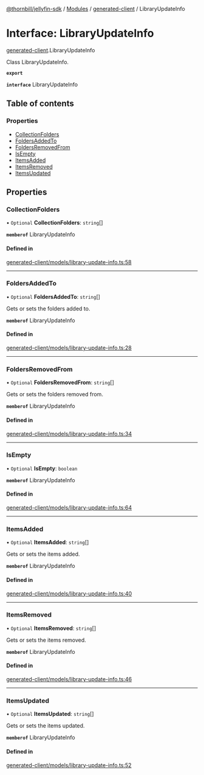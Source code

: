 [@thornbill/jellyfin-sdk](../README.md) / [Modules](../modules.md) / [generated-client](../modules/generated_client.md) / LibraryUpdateInfo

# Interface: LibraryUpdateInfo

[generated-client](../modules/generated_client.md).LibraryUpdateInfo

Class LibraryUpdateInfo.

**`export`**

**`interface`** LibraryUpdateInfo

## Table of contents

### Properties

- [CollectionFolders](generated_client.LibraryUpdateInfo.md#collectionfolders)
- [FoldersAddedTo](generated_client.LibraryUpdateInfo.md#foldersaddedto)
- [FoldersRemovedFrom](generated_client.LibraryUpdateInfo.md#foldersremovedfrom)
- [IsEmpty](generated_client.LibraryUpdateInfo.md#isempty)
- [ItemsAdded](generated_client.LibraryUpdateInfo.md#itemsadded)
- [ItemsRemoved](generated_client.LibraryUpdateInfo.md#itemsremoved)
- [ItemsUpdated](generated_client.LibraryUpdateInfo.md#itemsupdated)

## Properties

### CollectionFolders

• `Optional` **CollectionFolders**: `string`[]

**`memberof`** LibraryUpdateInfo

#### Defined in

[generated-client/models/library-update-info.ts:58](https://github.com/jellyfin/jellyfin-sdk-typescript/blob/fa599ae/src/generated-client/models/library-update-info.ts#L58)

___

### FoldersAddedTo

• `Optional` **FoldersAddedTo**: `string`[]

Gets or sets the folders added to.

**`memberof`** LibraryUpdateInfo

#### Defined in

[generated-client/models/library-update-info.ts:28](https://github.com/jellyfin/jellyfin-sdk-typescript/blob/fa599ae/src/generated-client/models/library-update-info.ts#L28)

___

### FoldersRemovedFrom

• `Optional` **FoldersRemovedFrom**: `string`[]

Gets or sets the folders removed from.

**`memberof`** LibraryUpdateInfo

#### Defined in

[generated-client/models/library-update-info.ts:34](https://github.com/jellyfin/jellyfin-sdk-typescript/blob/fa599ae/src/generated-client/models/library-update-info.ts#L34)

___

### IsEmpty

• `Optional` **IsEmpty**: `boolean`

**`memberof`** LibraryUpdateInfo

#### Defined in

[generated-client/models/library-update-info.ts:64](https://github.com/jellyfin/jellyfin-sdk-typescript/blob/fa599ae/src/generated-client/models/library-update-info.ts#L64)

___

### ItemsAdded

• `Optional` **ItemsAdded**: `string`[]

Gets or sets the items added.

**`memberof`** LibraryUpdateInfo

#### Defined in

[generated-client/models/library-update-info.ts:40](https://github.com/jellyfin/jellyfin-sdk-typescript/blob/fa599ae/src/generated-client/models/library-update-info.ts#L40)

___

### ItemsRemoved

• `Optional` **ItemsRemoved**: `string`[]

Gets or sets the items removed.

**`memberof`** LibraryUpdateInfo

#### Defined in

[generated-client/models/library-update-info.ts:46](https://github.com/jellyfin/jellyfin-sdk-typescript/blob/fa599ae/src/generated-client/models/library-update-info.ts#L46)

___

### ItemsUpdated

• `Optional` **ItemsUpdated**: `string`[]

Gets or sets the items updated.

**`memberof`** LibraryUpdateInfo

#### Defined in

[generated-client/models/library-update-info.ts:52](https://github.com/jellyfin/jellyfin-sdk-typescript/blob/fa599ae/src/generated-client/models/library-update-info.ts#L52)
